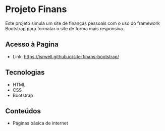 # Projeto Finans

Este projeto simula um site de finanças pessoais com o uso do framework Bootstrap para formatar o site de forma mais responsiva.

## Acesso à Pagina

- Link: https://jsrwell.github.io/site-finans-bootstrap/

## Tecnologias

- HTML
- CSS
- Bootstrap

## Conteúdos

- Páginas básica de internet